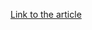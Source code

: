 [Link to the article](http://researchcenter.paloaltonetworks.com/2016/05/the-oilrig-campaign-attacks-on-saudi-arabian-organizations-deliver-helminth-backdoor/)
